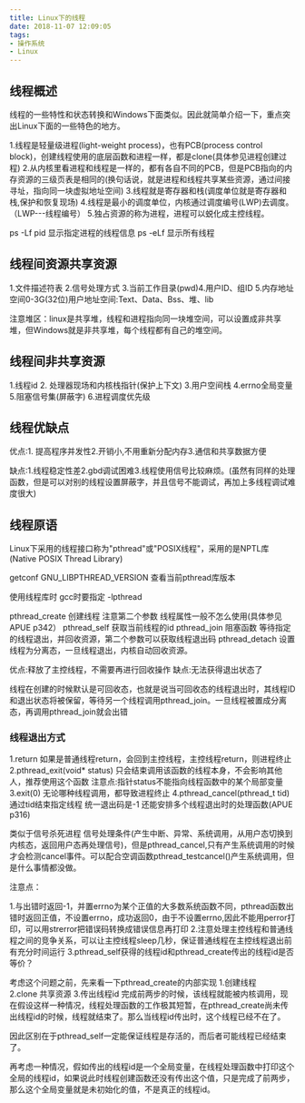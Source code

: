 ```yaml
---
title: Linux下的线程
date: 2018-11-07 12:09:05
tags: 
- 操作系统
- Linux
---
```


## 线程概述

线程的一些特性和状态转换和Windows下面类似。因此就简单介绍一下，重点突出Linux下面的一些特色的地方。

1.线程是轻量级进程(light-weight process)，也有PCB(process control block)，创建线程使用的底层函数和进程一样，都是clone(具体参见进程创建过程)
2.从内核里看进程和线程是一样的，都有各自不同的PCB，但是PCB指向的内存资源的三级页表是相同的(换句话说，就是进程和线程共享某些资源，通过间接寻址，指向同一块虚拟地址空间)
3.线程就是寄存器和栈(调度单位就是寄存器和栈,保护和恢复现场)
4.线程是最小的调度单位，内核通过调度编号(LWP)去调度。（LWP---线程编号）
5.独占资源的称为进程，进程可以蜕化成主控线程。

ps -Lf pid   显示指定进程的线程信息
ps -eLf        显示所有线程

## 线程间资源共享资源

 1.文件描述符表 2.信号处理方式 3.当前工作目录(pwd)4.用户ID、组ID 
 5.内存地址空间0-3G(32位)用户地址空间:Text、Data、Bss、堆、lib

注意堆区：linux是共享堆，线程和进程指向同一块堆空间，可以设置成非共享堆，但Windows就是非共享堆，每个线程都有自己的堆空间。

## 线程间非共享资源

1.线程id 2. 处理器现场和内核栈指针(保护上下文) 3.用户空间栈 4.errno全局变量
5.阻塞信号集(屏蔽字) 6.进程调度优先级

## 线程优缺点

优点:1. 提高程序并发性2.开销小,不用重新分配内存3.通信和共享数据方便

缺点:1.线程稳定性差2.gbd调试困难3.线程使用信号比较麻烦。(虽然有同样的处理函数，但是可以对别的线程设置屏蔽字，并且信号不能调试，再加上多线程调试难度很大)

## 线程原语

Linux下采用的线程接口称为"pthread"或"POSIX线程"，采用的是NPTL库(Native POSIX Thread Library)

getconf GNU_LIBPTHREAD_VERSION   查看当前pthread库版本

使用线程库时 gcc时要指定 -lpthread

pthread_create  创建线程    注意第二个参数  线程属性一般不怎么使用(具体参见APUE  p342）
pthread_self   获取当前线程的id
pthread_join   阻塞函数   等待指定的线程退出，并回收资源，第二个参数可以获取线程退出码
pthread_detach  设置线程为分离态，一旦线程退出，内核自动回收资源。

优点:释放了主控线程，不需要再进行回收操作  缺点:无法获得退出状态了

线程在创建的时候默认是可回收态，也就是说当可回收态的线程退出时，其线程ID和退出状态将被保留，等待另一个线程调用pthread_join。一旦线程被置成分离态，再调用pthread_join就会出错

### 线程退出方式

1.return  如果是普通线程return，会回到主控线程，主控线程return，则进程终止
2.pthread_exit(void* status)    只会结束调用该函数的线程本身，不会影响其他人，推荐使用这个函数
注意点:指针status不能指向线程函数中的某个局部变量
3.exit(0) 无论哪种线程调用，都导致进程终止
4.pthread_cancel(pthread_t tid)  通过tid结束指定线程  统一退出码是-1   还能安排多个线程退出时的处理函数(APUE p316)

类似于信号杀死进程    信号处理条件(产生中断、异常、系统调用，从用户态切换到内核态，返回用户态再处理信号)，但是pthread_cancel,只有产生系统调用的时候才会检测cancel事件。可以配合空调函数pthread_testcancel()产生系统调用，但是什么事情都没做。



注意点：

1.与出错时返回-1，并置errno为某个正值的大多数系统函数不同，pthread函数出错时返回正值，不设置errno，成功返回0，由于不设置errno,因此不能用perror打印，可以用strerror把错误码转换成错误信息再打印
2.注意处理主控线程和普通线程之间的竞争关系，可以让主控线程sleep几秒，保证普通线程在主控线程退出前有充分时间运行
3.pthread_self获得的线程id和pthread_create传出的线程id是否等价？

考虑这个问题之前，先来看一下pthread_create的内部实现
1.创建线程   
2.clone  共享资源
3.传出线程id
完成前两步的时候，该线程就能被内核调用，现在假设这样一种情况，线程处理函数的工作极其短暂，在pthread_create尚未传出线程id的时候，线程就结束了。那么当线程id传出时，这个线程已经不在了。

因此区别在于pthread_self一定能保证线程是存活的，而后者可能线程已经结束了。

再考虑一种情况，假如传出的线程id是一个全局变量，在线程处理函数中打印这个全局的线程id，如果说此时线程创建函数还没有传出这个值，只是完成了前两步，那么这个全局变量就是未初始化的值，不是真正的线程id。